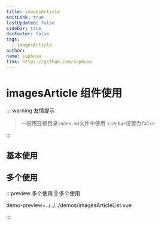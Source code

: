 ```yaml
---
title: imagesArticle
editLink: true
lastUpdated: false
sidebar: true
docFooter: false
tags:
  - imagesArticle
author:
name: supbose
link: https://github.com/supbose
---
```


# imagesArticle 组件使用

::: warning 友情提示

> 一般用在根目录`index.md`文件中使用
> `sidebar`设置为`false`

:::

<imagesArticle :list="listImagesArticle"></imagesArticle>

## 基本使用

<preview path="../../../demos/imagesArticle.vue" title="基本使用" description=""></preview>

## 多个使用

:::preview 多个使用 || 多个使用

demo-preview=../../../demos/imagesArticleList.vue

:::

<script>
const listImagesArticle = [
    {
        img: 'http://www.masonjs.cn/columns/Html.png',
        text: 'H5',
        url: '/pages/index'
    },
    {
        // img: '/images/logo.png',
        text: '易软',
        url: '/pages/index'
    }
    ,
    {
        img: '/images/logo.png',
        text: '易软',
        url: '/pages/index'
    }
    ,
    {
        img: '/images/logo.png',
        text: '易软',
        url: '/pages/index'
    }
    ,
    {
        img: '/images/logo.png',
        text: '易软',
        url: '/pages/index'
    }

]
</script>

